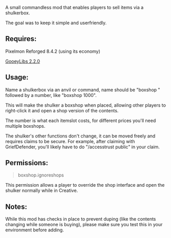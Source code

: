 A small commandless mod that enables players to sell items via a shulkerbox.

The goal was to keep it simple and userfriendly.

## Requires:

Pixelmon Reforged 8.4.2 (using its economy)

[GooeyLibs 2.2.0](https://github.com/landonjw/GooeyLibs/releases/tag/v1.12.2-2.2.0)

## Usage:

Name a shulkerbox via an anvil or command, name should be "boxshop " followed by a number, like "boxshop 1000".

This will make the shulker a boxshop when placed, allowing other players to right-click it and open a shop version of the contents.

The number is what each itemslot costs, for different prices you'll need multiple boxshops.

The shulker's other functions don't change, it can be moved freely and requires claims to be secure.
For example, after claiming with GriefDefender, you'll likely have to do "/accesstrust public" in your claim.

## Permissions:
>boxshop.ignoreshops

This permission allows a player to override the shop interface and open the shulker normally while in Creative.

## Notes:
While this mod has checks in place to prevent duping (like the contents changing while someone is buying), please make sure you test this in your environment before adding. 
